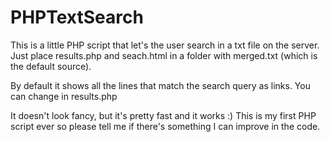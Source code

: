# PHPTextSearch

This is a little PHP script that let's the user search in a txt file on the server.
Just place results.php and seach.html in a folder with merged.txt (which is the default source).

By default it shows all the lines that match the search query as links. You can change in results.php


It doesn't look fancy, but it's pretty fast and it works :)
This is my first PHP script ever so please tell me if there's something I can improve in the code.

